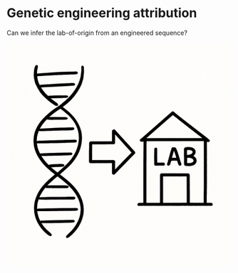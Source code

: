 # Genetic engineering attribution

Can we infer the lab-of-origin from an engineered sequence?

![](gea.png)